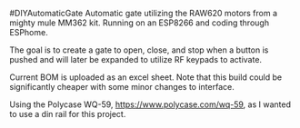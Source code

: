 #DIYAutomaticGate
Automatic gate utilizing the RAW620 motors from a mighty mule MM362 kit. Running on an ESP8266 and coding through ESPhome. 

The goal is to create a gate to open, close, and stop when a button is pushed and will later be expanded to utilize RF keypads to activate. 

Current BOM is uploaded as an excel sheet. Note that this build could be significantly cheaper with some minor changes to interface. 

Using the Polycase WQ-59, https://www.polycase.com/wq-59, as I wanted to use a din rail for this project. 
